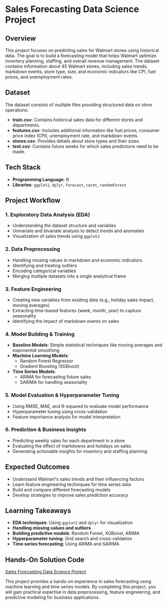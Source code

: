 #  Sales Forecasting Data Science Project

## Overview
This project focuses on predicting sales for Walmart stores using historical data. The goal is to build a forecasting model that helps Walmart optimize inventory planning, staffing, and overall revenue management. The dataset contains information about 45 Walmart stores, including sales trends, markdown events, store type, size, and economic indicators like CPI, fuel prices, and unemployment rates.

## Dataset
The dataset consists of multiple files providing structured data on store operations:
- **train.csv**: Contains historical sales data for different stores and departments.
- **features.csv**: Includes additional information like fuel prices, consumer price index (CPI), unemployment rate, and markdown events.
- **stores.csv**: Provides details about store types and their sizes.
- **test.csv**: Contains future weeks for which sales predictions need to be made.

## Tech Stack
- **Programming Language**: R
- **Libraries**: `ggplot2`, `dplyr`, `forecast`, `caret`, `randomForest`

## Project Workflow
### 1. Exploratory Data Analysis (EDA)
- Understanding the dataset structure and variables
- Univariate and bivariate analysis to detect trends and anomalies
- Visualization of sales trends using `ggplot2`

### 2. Data Preprocessing
- Handling missing values in markdown and economic indicators
- Identifying and treating outliers
- Encoding categorical variables
- Merging multiple datasets into a single analytical frame

### 3. Feature Engineering
- Creating new variables from existing data (e.g., holiday sales impact, moving averages)
- Extracting time-based features (week, month, year) to capture seasonality
- Identifying the impact of markdown events on sales

### 4. Model Building & Training
- **Baseline Models**: Simple statistical techniques like moving averages and exponential smoothing
- **Machine Learning Models**:
  - Random Forest Regressor
  - Gradient Boosting (XGBoost)
- **Time Series Models**:
  - ARIMA for forecasting future sales
  - SARIMA for handling seasonality

### 5. Model Evaluation & Hyperparameter Tuning
- Using RMSE, MAE, and R-squared to evaluate model performance
- Hyperparameter tuning using cross-validation
- Feature importance analysis for model interpretation

### 6. Prediction & Business Insights
- Predicting weekly sales for each department in a store
- Evaluating the effect of markdowns and holidays on sales
- Generating actionable insights for inventory and staffing planning

## Expected Outcomes
- Understand Walmart's sales trends and their influencing factors
- Learn feature engineering techniques for time series data
- Build and compare different forecasting models
- Develop strategies to improve sales prediction accuracy

## Learning Takeaways
- **EDA techniques**: Using `ggplot2` and `dplyr` for visualization
- **Handling missing values and outliers**
- **Building predictive models**: Random Forest, XGBoost, ARIMA
- **Hyperparameter tuning**: Grid search and cross-validation
- **Time series forecasting**: Using ARIMA and SARIMA

## Hands-On Solution Code

[Sales Forecasting Data Science Project](https://www.projectpro.io/project-use-case/walmart)

This project provides a hands-on experience in sales forecasting using machine learning and time series models. By completing this project, you will gain practical expertise in data preprocessing, feature engineering, and predictive modeling for business applications.
